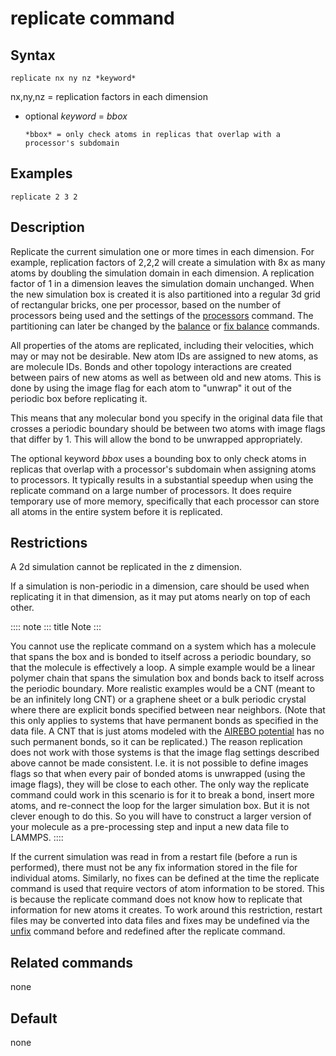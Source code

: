 # replicate command

## Syntax

    replicate nx ny nz *keyword*

nx,ny,nz = replication factors in each dimension

-   optional *keyword* = *bbox*

        *bbox* = only check atoms in replicas that overlap with a processor's subdomain

## Examples

``` LAMMPS
replicate 2 3 2
```

## Description

Replicate the current simulation one or more times in each dimension.
For example, replication factors of 2,2,2 will create a simulation with
8x as many atoms by doubling the simulation domain in each dimension. A
replication factor of 1 in a dimension leaves the simulation domain
unchanged. When the new simulation box is created it is also partitioned
into a regular 3d grid of rectangular bricks, one per processor, based
on the number of processors being used and the settings of the
[processors](processors) command. The partitioning can later be changed
by the [balance](balance) or [fix balance](fix_balance) commands.

All properties of the atoms are replicated, including their velocities,
which may or may not be desirable. New atom IDs are assigned to new
atoms, as are molecule IDs. Bonds and other topology interactions are
created between pairs of new atoms as well as between old and new atoms.
This is done by using the image flag for each atom to \"unwrap\" it out
of the periodic box before replicating it.

This means that any molecular bond you specify in the original data file
that crosses a periodic boundary should be between two atoms with image
flags that differ by 1. This will allow the bond to be unwrapped
appropriately.

The optional keyword *bbox* uses a bounding box to only check atoms in
replicas that overlap with a processor\'s subdomain when assigning atoms
to processors. It typically results in a substantial speedup when using
the replicate command on a large number of processors. It does require
temporary use of more memory, specifically that each processor can store
all atoms in the entire system before it is replicated.

## Restrictions

A 2d simulation cannot be replicated in the z dimension.

If a simulation is non-periodic in a dimension, care should be used when
replicating it in that dimension, as it may put atoms nearly on top of
each other.

:::: note
::: title
Note
:::

You cannot use the replicate command on a system which has a molecule
that spans the box and is bonded to itself across a periodic boundary,
so that the molecule is effectively a loop. A simple example would be a
linear polymer chain that spans the simulation box and bonds back to
itself across the periodic boundary. More realistic examples would be a
CNT (meant to be an infinitely long CNT) or a graphene sheet or a bulk
periodic crystal where there are explicit bonds specified between near
neighbors. (Note that this only applies to systems that have permanent
bonds as specified in the data file. A CNT that is just atoms modeled
with the [AIREBO potential](pair_airebo) has no such permanent bonds, so
it can be replicated.) The reason replication does not work with those
systems is that the image flag settings described above cannot be made
consistent. I.e. it is not possible to define images flags so that when
every pair of bonded atoms is unwrapped (using the image flags), they
will be close to each other. The only way the replicate command could
work in this scenario is for it to break a bond, insert more atoms, and
re-connect the loop for the larger simulation box. But it is not clever
enough to do this. So you will have to construct a larger version of
your molecule as a pre-processing step and input a new data file to
LAMMPS.
::::

If the current simulation was read in from a restart file (before a run
is performed), there must not be any fix information stored in the file
for individual atoms. Similarly, no fixes can be defined at the time the
replicate command is used that require vectors of atom information to be
stored. This is because the replicate command does not know how to
replicate that information for new atoms it creates. To work around this
restriction, restart files may be converted into data files and fixes
may be undefined via the [unfix](unfix) command before and redefined
after the replicate command.

## Related commands

none

## Default

none
